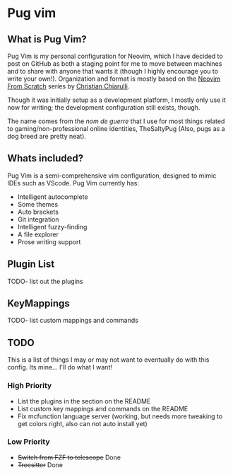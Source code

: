 # Pug vim
## What is Pug Vim?
Pug Vim is my personal configuration for Neovim, which I have decided to post 
on GitHub as both a staging point for me to move between machines and to share
with anyone that wants it (though I highly encourage you to write your own!).
Organization and format is mostly based on the [Neovim From
Scratch](https://github.com/LunarVim/Neovim-from-scratch) series by [Christian
Chiarulli](https://github.com/ChristianChiarulli).

Though it was initially setup as a development platform, I mostly only use
it now for writing; the development configuration still exists, though.

The name comes from the *nom de guerre* that I use for most things related to 
gaming/non-professional online identities, TheSaltyPug (Also, pugs as a dog 
breed are pretty neat).

## Whats included?
Pug Vim is a semi-comprehensive vim configuration, designed to mimic
IDEs such as VScode. Pug Vim currently has:
- Intelligent autocomplete
- Some themes
- Auto brackets
- Git integration
- Intelligent fuzzy-finding
- A file explorer
- Prose writing support

## Plugin List
TODO- list out the plugins

## KeyMappings
TODO- list custom mappings and commands

## TODO
This is a list of things I may or may not want to eventually
do with this config. Its mine... I'll do what I want!

### High Priority
- List the plugins in the section on the README
- List custom key mappings and commands on the README
- Fix mcfunction language server (working, but needs more tweaking to get colors 
right, also can not auto install yet)

### Low Priority
- ~~Switch from FZF to telescope~~ Done
- ~~Treesitter~~ Done
